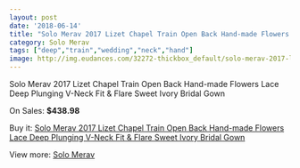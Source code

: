 ```yaml
---
layout: post
date: '2018-06-14'
title: "Solo Merav 2017 Lizet Chapel Train Open Back Hand-made Flowers Lace Deep Plunging V-Neck Fit & Flare Sweet Ivory Bridal Gown"
category: Solo Merav
tags: ["deep","train","wedding","neck","hand"]
image: http://img.eudances.com/32272-thickbox_default/solo-merav-2017-lizet-chapel-train-open-back-hand-made-flowers-lace-deep-plunging-v-neck-fit-flare-sweet-ivory-bridal-gown.jpg
---
```

Solo Merav 2017 Lizet Chapel Train Open Back Hand-made Flowers Lace Deep Plunging V-Neck Fit & Flare Sweet Ivory Bridal Gown

On Sales: **$438.98**
<a href="https://www.eudances.com/en/solo-merav/10025-solo-merav-2017-lizet-chapel-train-open-back-hand-made-flowers-lace-deep-plunging-v-neck-fit-flare-sweet-ivory-bridal-gown.html"><amp-img layout="responsive" width="600" height="600" src="//img.eudances.com/32272-thickbox_default/solo-merav-2017-lizet-chapel-train-open-back-hand-made-flowers-lace-deep-plunging-v-neck-fit-flare-sweet-ivory-bridal-gown.jpg" alt="Solo Merav 2017 Lizet Chapel Train Open Back Hand-made Flowers Lace Deep Plunging V-Neck Fit & Flare Sweet Ivory Bridal Gown 0" /></a>
<a href="https://www.eudances.com/en/solo-merav/10025-solo-merav-2017-lizet-chapel-train-open-back-hand-made-flowers-lace-deep-plunging-v-neck-fit-flare-sweet-ivory-bridal-gown.html"><amp-img layout="responsive" width="600" height="600" src="//img.eudances.com/32276-thickbox_default/solo-merav-2017-lizet-chapel-train-open-back-hand-made-flowers-lace-deep-plunging-v-neck-fit-flare-sweet-ivory-bridal-gown.jpg" alt="Solo Merav 2017 Lizet Chapel Train Open Back Hand-made Flowers Lace Deep Plunging V-Neck Fit & Flare Sweet Ivory Bridal Gown 1" /></a>
<a href="https://www.eudances.com/en/solo-merav/10025-solo-merav-2017-lizet-chapel-train-open-back-hand-made-flowers-lace-deep-plunging-v-neck-fit-flare-sweet-ivory-bridal-gown.html"><amp-img layout="responsive" width="600" height="600" src="//img.eudances.com/32275-thickbox_default/solo-merav-2017-lizet-chapel-train-open-back-hand-made-flowers-lace-deep-plunging-v-neck-fit-flare-sweet-ivory-bridal-gown.jpg" alt="Solo Merav 2017 Lizet Chapel Train Open Back Hand-made Flowers Lace Deep Plunging V-Neck Fit & Flare Sweet Ivory Bridal Gown 2" /></a>
<a href="https://www.eudances.com/en/solo-merav/10025-solo-merav-2017-lizet-chapel-train-open-back-hand-made-flowers-lace-deep-plunging-v-neck-fit-flare-sweet-ivory-bridal-gown.html"><amp-img layout="responsive" width="600" height="600" src="//img.eudances.com/32274-thickbox_default/solo-merav-2017-lizet-chapel-train-open-back-hand-made-flowers-lace-deep-plunging-v-neck-fit-flare-sweet-ivory-bridal-gown.jpg" alt="Solo Merav 2017 Lizet Chapel Train Open Back Hand-made Flowers Lace Deep Plunging V-Neck Fit & Flare Sweet Ivory Bridal Gown 3" /></a>
<a href="https://www.eudances.com/en/solo-merav/10025-solo-merav-2017-lizet-chapel-train-open-back-hand-made-flowers-lace-deep-plunging-v-neck-fit-flare-sweet-ivory-bridal-gown.html"><amp-img layout="responsive" width="600" height="600" src="//img.eudances.com/32273-thickbox_default/solo-merav-2017-lizet-chapel-train-open-back-hand-made-flowers-lace-deep-plunging-v-neck-fit-flare-sweet-ivory-bridal-gown.jpg" alt="Solo Merav 2017 Lizet Chapel Train Open Back Hand-made Flowers Lace Deep Plunging V-Neck Fit & Flare Sweet Ivory Bridal Gown 4" /></a>

Buy it: [Solo Merav 2017 Lizet Chapel Train Open Back Hand-made Flowers Lace Deep Plunging V-Neck Fit & Flare Sweet Ivory Bridal Gown](https://www.eudances.com/en/solo-merav/10025-solo-merav-2017-lizet-chapel-train-open-back-hand-made-flowers-lace-deep-plunging-v-neck-fit-flare-sweet-ivory-bridal-gown.html "Solo Merav 2017 Lizet Chapel Train Open Back Hand-made Flowers Lace Deep Plunging V-Neck Fit & Flare Sweet Ivory Bridal Gown")

View more: [Solo Merav](https://www.eudances.com/en/138-solo-merav "Solo Merav")